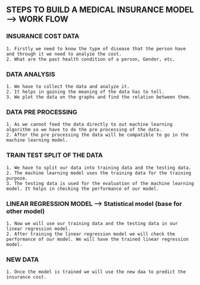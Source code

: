 ## STEPS TO BUILD A MEDICAL INSURANCE MODEL --> WORK FLOW

### INSURANCE COST DATA
    1. Firstly we need to know the type of disease that the person have and through it we need to analyze the cost.
    2. What are the past health condition of a person, Gender, etc.

### DATA ANALYSIS
    1. We have to collect the data and analyze it.
    2. It helps in gaining the meaning of the data has to tell.
    3. We plot the data on the graphs and find the relation between them.

### DATA PRE PROCESSING
    1. As we cannot feed the data directly to out machine learning algorithm so we have to do the pre processing of the data.
    2. After the pre processing the data will be compatible to go in the machine learning model.

### TRAIN TEST SPLIT OF THE DATA
    1. We have to split our data into training data and the testing data.
    2. The machine learning model uses the training data for the training purpose.
    3. The testing data is used for the evaluation of the machine learning model. It helps in checking the performance of our model.

### LINEAR REGRESSION MODEL --> Statistical model (base for other model)
    1. Now we will use our training data and the testing data in our linear regression model.
    2. After training the linear regression model we will check the performance of our model. We will have the trained linear regression model.

### NEW DATA
    1. Once the model is trained we will use the new daa to predict the insurance cost.
